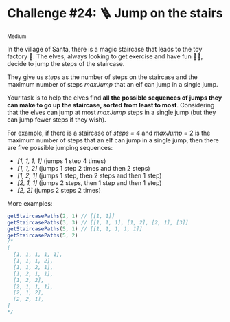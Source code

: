 # Challenge #24: 🪜 Jump on the stairs

<small>Medium</small>

In the village of Santa, there is a magic staircase that leads to the toy factory 🧸. The elves, always looking to get exercise and have fun 🏃‍♂️, decide to jump the steps of the staircase.

They give us _steps_ as the number of steps on the staircase and the maximum number of steps _maxJump_ that an elf can jump in a single jump.

Your task is to help the elves find **all the possible sequences of jumps they can make to go up the staircase, sorted from least to most**. Considering that the elves can jump at most _maxJump_ steps in a single jump (but they can jump fewer steps if they wish).

For example, if there is a staircase of _steps = 4_ and _maxJump =_ 2 is the maximum number of steps that an elf can jump in a single jump, then there are five possible jumping sequences:

- _[1, 1, 1, 1]_ (jumps 1 step 4 times)
- _[1, 1, 2]_ (jumps 1 step 2 times and then 2 steps)
- _[1, 2, 1]_ (jumps 1 step, then 2 steps and then 1 step)
- _[2, 1, 1]_ (jumps 2 steps, then 1 step and then 1 step)
- _[2, 2]_ (jumps 2 steps 2 times)

More examples:

```javascript
getStaircasePaths(2, 1) // [[1, 1]]
getStaircasePaths(3, 3) // [[1, 1, 1], [1, 2], [2, 1], [3]]
getStaircasePaths(5, 1) // [[1, 1, 1, 1, 1]]
getStaircasePaths(5, 2)
/*
[
  [1, 1, 1, 1, 1],
  [1, 1, 1, 2],
  [1, 1, 2, 1],
  [1, 2, 1, 1],
  [1, 2, 2],
  [2, 1, 1, 1],
  [2, 1, 2],
  [2, 2, 1],
]
*/
```
